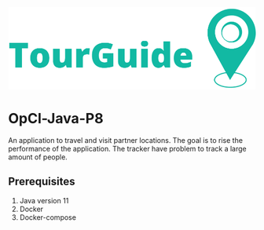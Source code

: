 <p align="center">
  <img src="https://github.com/ClementDv/OpCl-Java-P8/blob/dev/users/src/main/resources/tourGuideLogo.PNG?raw=true" alt="Logo"/>
</p>

# OpCl-Java-P8

An application to travel and visit partner locations.
The goal is to rise the performance of the application. The tracker have problem to track a large amount of people.

## Prerequisites

1. Java version 11
2. Docker
3. Docker-compose

## 
